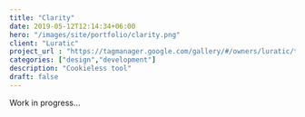 ```yaml
---
title: "Clarity"
date: 2019-05-12T12:14:34+06:00
hero: "/images/site/portfolio/clarity.png"
client: "Luratic"
project_url : "https://tagmanager.google.com/gallery/#/owners/luratic/templates/sealmetrics"
categories: ["design","development"]
description: "Cookieless tool"
draft: false
---
```


Work in progress...
